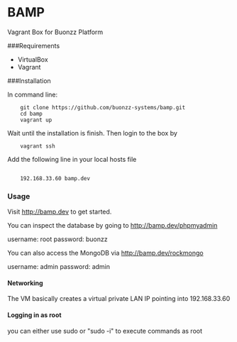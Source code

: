 BAMP
====

Vagrant Box for Buonzz Platform

###Requirements

* VirtualBox
* Vagrant

###Installation

In command line:

```
    git clone https://github.com/buonzz-systems/bamp.git
	cd bamp
	vagrant up
```

Wait until the installation is finish. Then login to the box by

```
    vagrant ssh
```

Add the following line in your local hosts  file

```

	192.168.33.60 bamp.dev
```

### Usage

Visit  http://bamp.dev to get started.



You can inspect the database by going to  http://bamp.dev/phpmyadmin

username: root
password: buonzz

You can also access the MongoDB via http://bamp.dev/rockmongo

username: admin
password: admin

#### Networking

The VM basically creates a virtual private LAN IP pointing into 192.168.33.60


#### Logging in as root

you can either use sudo or "sudo -i" to execute commands as root
